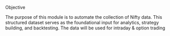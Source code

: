 Objective

The purpose of this module is to automate the collection of Nifty data. This structured dataset serves as the foundational input for analytics, strategy building, and backtesting.
The data will be used for intraday & option trading
